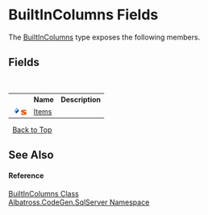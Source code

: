 # BuiltInColumns Fields
 

The <a href="T_Albatross_CodeGen_SqlServer_BuiltInColumns.md">BuiltInColumns</a> type exposes the following members.


## Fields
&nbsp;<table><tr><th></th><th>Name</th><th>Description</th></tr><tr><td>![Public field](media/pubfield.gif "Public field")![Static member](media/static.gif "Static member")</td><td><a href="F_Albatross_CodeGen_SqlServer_BuiltInColumns_Items.md">Items</a></td><td /></tr></table>&nbsp;
<a href="#builtincolumns-fields">Back to Top</a>

## See Also


#### Reference
<a href="T_Albatross_CodeGen_SqlServer_BuiltInColumns.md">BuiltInColumns Class</a><br /><a href="N_Albatross_CodeGen_SqlServer.md">Albatross.CodeGen.SqlServer Namespace</a><br />